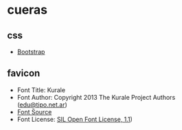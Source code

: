 # cueras

## css

- [Bootstrap](getbootstrap.com)

## favicon

- Font Title: Kurale
- Font Author: Copyright 2013 The Kurale Project Authors (edu@tipo.net.ar)
- [Font Source](http://fonts.gstatic.com/s/kurale/v11/4iCs6KV9e9dXjho6eAT3v02QFg.ttf)
- Font License: [SIL Open Font License, 1.1](http://scripts.sil.org/OFL))
